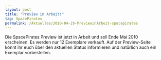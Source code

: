 ```yaml
---
layout: post
title: "Preview in Arbeit!"
tag: SpacePirates
permalink: /Aktuelles/2010-04-29-PreviewinArbeit-spacepirates
---
```



Die SpacePirates Preview ist jetzt in Arbeit und soll Ende Mai 2010 erscheinen. Es werden nur 12 Exemplare verkauft. Auf der Preview-Seite könnt ihr euch über den aktuellen Status informieren und natürlich auch ein Exemplar vorbestellen.


